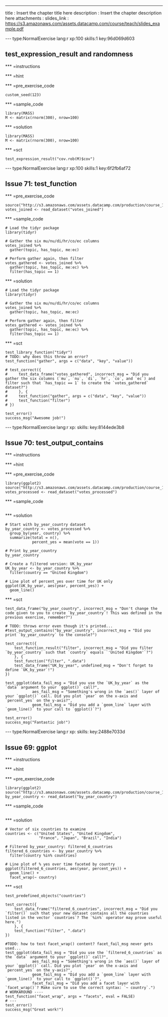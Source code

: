---
title       : Insert the chapter title here
description : Insert the chapter description here
attachments :
  slides_link : https://s3.amazonaws.com/assets.datacamp.com/course/teach/slides_example.pdf



--- type:NormalExercise lang:r xp:100 skills:1 key:96d069d603
## test_expression_result and randomness


*** =instructions

*** =hint

*** =pre_exercise_code
```{r}
custom_seed(123)
```

*** =sample_code
```{r}
library(MASS)
M <- matrix(rnorm(300), nrow=100)
```

*** =solution
```{r}
library(MASS)
M <- matrix(rnorm(300), nrow=100)
```

*** =sct
```{r}
test_expression_result("cov.rob(M)$cov")
```
--- type:NormalExercise lang:r xp:100 skills:1 key:6f2fb6af72
## Issue 71: test_function



*** =pre_exercise_code
```{r}
source("http://s3.amazonaws.com/assets.datacamp.com/production/course_1414/datasets/shared.R")
votes_joined <- read_dataset("votes_joined")
```

*** =sample_code
```{r}
# Load the tidyr package
library(tidyr)

# Gather the six mu/nu/di/hr/co/ec columns
votes_joined %>%
  gather(topic, has_topic, me:ec)

# Perform gather again, then filter
votes_gathered <- votes_joined %>%
  gather(topic, has_topic, me:ec) %>%
  filter(has_topic == 1)
```

*** =solution
```{r}
# Load the tidyr package
library(tidyr)

# Gather the six mu/nu/di/hr/co/ec columns
votes_joined %>%
  gather(topic, has_topic, me:ec)

# Perform gather again, then filter
votes_gathered <- votes_joined %>%
  gather(topic, has_topic, me:ec) %>%
  filter(has_topic == 1)
```

*** =sct
```{r}
test_library_function("tidyr")
# TODO: why does this throw an error?
test_function("gather", args = c("data", "key", "value"))

# test_correct({
#     test_data_frame("votes_gathered", incorrect_msg = "Did you gather the six columns (`mu`, `nu`, `di`, `hr`, `co`, and `ec`) and filter such that `has_topic == 1` to create the `votes_gathered` dataset?")
#     }, {
#     test_function("gather", args = c("data", "key", "value"))
#     test_function("filter")
# })

test_error()
success_msg("Awesome job!")
```



--- type:NormalExercise lang:r xp: skills: key:8144ede3b8
## Issue 70: test_output_contains


*** =instructions

*** =hint

*** =pre_exercise_code
```{r}
library(ggplot2)
source("http://s3.amazonaws.com/assets.datacamp.com/production/course_1414/datasets/shared.R")
votes_processed <- read_dataset("votes_processed")
```

*** =sample_code
```{r}

```

*** =solution
```{r}
# Start with by_year_country dataset
by_year_country <- votes_processed %>%
  group_by(year, country) %>%
  summarize(total = n(),
            percent_yes = mean(vote == 1))

# Print by_year_country
by_year_country

# Create a filtered version: UK_by_year
UK_by_year <- by_year_country %>%
  filter(country == "United Kingdom")

# Line plot of percent_yes over time for UK only
ggplot(UK_by_year, aes(year, percent_yes)) +
  geom_line()
```

*** =sct
```{r}
test_data_frame("by_year_country", incorrect_msg = "Don't change the code given to you to create `by_year_country`! This was defined in the previous exercise, remember?")

# TODO: throws error even though it's printed...
#test_output_contains("by_year_country", incorrect_msg = "Did you print `by_year_country` to the console?")

test_correct({
    test_function_result("filter", incorrect_msg = "Did you filter `by_year_country` such that `country` equals `'United Kingdom'`?")
    }, {
    test_function("filter", ".data")
    test_data_frame("UK_by_year", undefined_msg = "Don't forget to define `UK_by_year`!")
})

test_ggplot(data_fail_msg = "Did you use the `UK_by_year` as the `data` argument to your `ggplot()` call?",
            aes_fail_msg = "Something's wrong in the `aes()` layer of your `ggplot()` call. Did you plot `year` on the x-axis and `percent_yes` on the y-axis?",
            geom_fail_msg = "Did you add a `geom_line` layer with `geom_line()` to your call to `ggplot()`?")

test_error()
success_msg("Fantastic job!")
```


--- type:NormalExercise lang:r xp: skills: key:2488e7033d
## Issue 69: ggplot

*** =instructions

*** =hint

*** =pre_exercise_code
```{r}
library(ggplot2)
source("http://s3.amazonaws.com/assets.datacamp.com/production/course_1414/datasets/shared.R")
by_year_country <- read_dataset("by_year_country")
```

*** =sample_code
```{r}

```

*** =solution
```{r}
# Vector of six countries to examine
countries <- c("United States", "United Kingdom",
               "France", "Japan", "Brazil", "India")

# Filtered by_year_country: filtered_6_countries
filtered_6_countries <- by_year_country %>%
  filter(country %in% countries)

# Line plot of % yes over time faceted by country
ggplot(filtered_6_countries, aes(year, percent_yes)) +
  geom_line() +
  facet_wrap(~ country)
```

*** =sct
```{r}
test_predefined_objects("countries")

test_correct({
    test_data_frame("filtered_6_countries", incorrect_msg = "Did you `filter()` such that your new dataset contains all the countries listed in the vector `countries`? The `%in%` operator may prove useful here.")
    }, {
    test_function("filter", ".data")
})

#TODO: how to test facet_wrap() content? facet_fail_msg never gets used...
test_ggplot(data_fail_msg = "Did you use the `filtered_6_countries` as the `data` argument to your `ggplot()` call?",
            aes_fail_msg = "Something's wrong in the `aes()` layer of your `ggplot()` call. Did you plot `year` on the x-axis and `percent_yes` on the y-axis?",
            geom_fail_msg = "Did you add a `geom_line` layer with `geom_line()` to your call to `ggplot()`?",
            facet_fail_msg = "Did you add a facet layer with `facet_wrap()`? Make sure to use the correct syntax: `~ country`.")
# WORKAROUND ----
test_function("facet_wrap", args = "facets", eval = FALSE)
# ---
test_error()
success_msg("Great work!")
```
